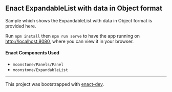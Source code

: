 ## Enact ExpandableList with data in Object format

Sample which shows the ExpandableList with data in Object format is provided here.

Run `npm install` then `npm run serve` to have the app running on [http://localhost:8080](http://localhost:8080), where you can view it in your browser.

#### Enact Components Used
- `moonstone/Panels/Panel`
- `moonstone/ExpandableList`

---

This project was bootstrapped with [enact-dev](https://github.com/enyojs/enact-dev).
